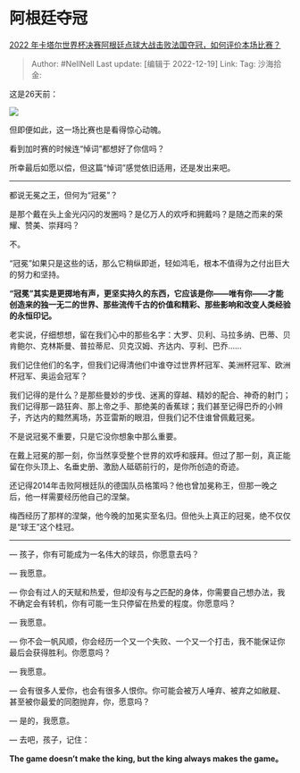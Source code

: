 # 阿根廷夺冠

[2022 年卡塔尔世界杯决赛阿根廷点球大战击败法国夺冠，如何评价本场比赛？](https://www.zhihu.com/question/573009091/answer/2807107740)

> Author: #NellNell
> Last update: [编辑于 2022-12-19]
> Link:
> Tag:
> 沙海拾金:

这是26天前：

![](https://picx.zhimg.com/50/v2-32678c89babadfb523b2335e6891983a_720w.jpg?source=1940ef5c)

但即便如此，这一场比赛也是看得惊心动魄。

看到加时赛的时候连“悼词”都想好了你信吗？

所幸最后如愿以偿，但这篇“悼词”感觉依旧适用，还是发出来吧。

---

都说无冕之王，但何为“冠冕”？

是那个戴在头上金光闪闪的发圈吗？是亿万人的欢呼和拥戴吗？是随之而来的荣耀、赞美、崇拜吗？

不。

“冠冕”如果只是这些的话，那么它稍纵即逝，轻如鸿毛，根本不值得为之付出巨大的努力和坚持。

**“冠冕”其实是更掷地有声，更坚实持久的东西，它应该是你——唯有你——才能创造来的独一无二的世界、那些流传千古的价值和精彩、那些影响和改变人类经验的永恒印记。**

老实说，仔细想想，留在我们心中的那些名字：大罗、贝利、马拉多纳、巴蒂、贝肯鲍尔、克林斯曼、普拉蒂尼、贝克汉姆、齐达内、亨利、巴乔……

我们记住他们的名字，但我们记得清他们中谁夺过世界杯冠军、美洲杯冠军、欧洲杯冠军、奥运会冠军？

我们记得的是什么？是那些曼妙的步伐、迷离的穿越、精妙的配合、神奇的射门；我们记得那一路狂奔、那上帝之手、那绝美的香蕉球；我们甚至记得巴乔的小辫子，齐达内的黯然离场，苏亚雷斯的眼泪，但我们记不住谁曾佩戴冠冕。

不是说冠冕不重要，只是它没你想象中那么重要。

在戴上冠冕的那一刻，你当然享受整个世界的欢呼和膜拜。但过了那一刻，真正能留在你头顶上、名垂史册、激励人砥砺前行的，是你所创造的奇迹。

还记得2014年击败阿根廷队的德国队员格策吗？他也曾加冕称王，但那一晚之后，他一样需要经历他自己的涅槃。

梅西经历了那样的涅槃，他今晚的加冕实至名归。但他头上真正的冠冕，绝不仅仅是“球王”这个桂冠。

---

— 孩子，你有可能成为一名伟大的球员，你愿意去吗？

— 我愿意。

— 你会有过人的天赋和热爱，但却没有与之匹配的身体，你需要自己想办法，我不确定会有转机，你有可能一生只停留在热爱的程度。你愿意吗？

— 我愿意。

— 你不会一帆风顺，你会经历一个又一个失败、一个又一个打击，我不能保证你最后会获得胜利。你愿意吗？

— 我愿意。

— 会有很多人爱你，也会有很多人恨你。你可能会被万人唾弃、被弃之如敝屣、甚至被你最爱的同胞抛弃，你，愿意吗？

— 是的，我愿意。

— 去吧，孩子，记住：

**The game doesn’t make the king, but the king always makes the game。**
